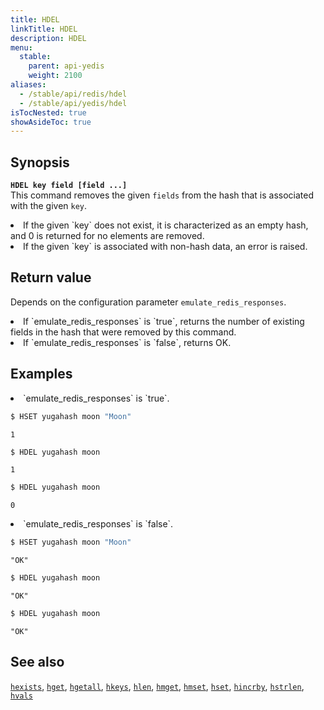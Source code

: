 ```yaml
---
title: HDEL
linkTitle: HDEL
description: HDEL
menu:
  stable:
    parent: api-yedis
    weight: 2100
aliases:
  - /stable/api/redis/hdel
  - /stable/api/yedis/hdel
isTocNested: true
showAsideToc: true
---
```


## Synopsis

<b>`HDEL key field [field ...]`</b><br>
This command removes the given `fields` from the hash that is associated with the given `key`.

<li>If the given `key` does not exist, it is characterized as an empty hash, and 0 is returned for no elements are removed.</li>
<li>If the given `key` is associated with non-hash data, an error is raised.</li>

## Return value

Depends on the configuration parameter `emulate_redis_responses`.
<li>
If `emulate_redis_responses` is `true`, returns
the number of existing fields in the hash that were removed by this command.
</li>
<li>
If `emulate_redis_responses` is `false`, returns OK.
</li>

## Examples

<li> `emulate_redis_responses` is `true`.

```sh
$ HSET yugahash moon "Moon"
```

```
1
```

```sh
$ HDEL yugahash moon
```

```
1
```

```sh
$ HDEL yugahash moon
```

```
0
```
</li>

<li> `emulate_redis_responses` is `false`.

```sh
$ HSET yugahash moon "Moon"
```

```
"OK"
```

```sh
$ HDEL yugahash moon
```

```
"OK"
```

```sh
$ HDEL yugahash moon
```

```
"OK"
```
</li>

## See also

[`hexists`](../hexists/), [`hget`](../hget/), [`hgetall`](../hgetall/), [`hkeys`](../hkeys/), [`hlen`](../hlen/), [`hmget`](../hmget/), [`hmset`](../hmset/), [`hset`](../hset/), [`hincrby`](../hincrby/), [`hstrlen`](../hstrlen/), [`hvals`](../hvals/)
